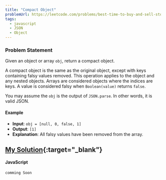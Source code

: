 ```yaml
---
title: "Compact Object"
problemUrl: https://leetcode.com/problems/best-time-to-buy-and-sell-stock
tags:
  - javascript
  - JSON
  - Object
---
```


### Problem Statement

Given an object or array `obj`, return a compact object.

A compact object is the same as the original object, except with keys containing falsy values removed. This operation applies to the object and any nested objects. Arrays are considered objects where the indices are keys. A value is considered falsy when `Boolean(value)` returns `false`.

You may assume the `obj` is the output of `JSON.parse`. In other words, it is valid JSON.


#### Example 

- **Input**: `obj = [null, 0, false, 1]`
- **Output**: `[1]`
- **Explanation**: All falsy values have been removed from the array.



## [My Solution](https://leetcode.com/){:target="_blank"}

#### JavaScript

```javascript
comming Soon
```
